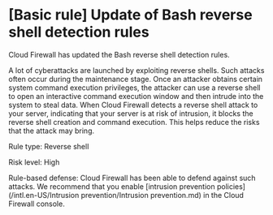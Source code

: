 # \[Basic rule\] Update of Bash reverse shell detection rules

Cloud Firewall has updated the Bash reverse shell detection rules.

A lot of cyberattacks are launched by exploiting reverse shells. Such attacks often occur during the maintenance stage. Once an attacker obtains certain system command execution privileges, the attacker can use a reverse shell to open an interactive command execution window and then intrude into the system to steal data. When Cloud Firewall detects a reverse shell attack to your server, indicating that your server is at risk of intrusion, it blocks the reverse shell creation and command execution. This helps reduce the risks that the attack may bring.

Rule type: Reverse shell

Risk level: High

Rule-based defense: Cloud Firewall has been able to defend against such attacks. We recommend that you enable [intrusion prevention policies](/intl.en-US/Intrusion prevention/Intrusion prevention.md) in the Cloud Firewall console.

